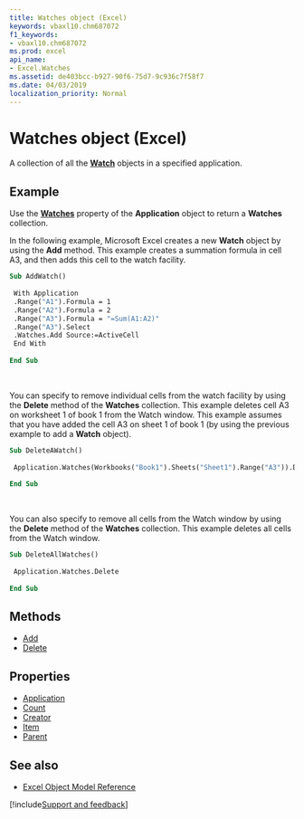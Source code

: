 ```yaml
---
title: Watches object (Excel)
keywords: vbaxl10.chm687072
f1_keywords:
- vbaxl10.chm687072
ms.prod: excel
api_name:
- Excel.Watches
ms.assetid: de403bcc-b927-90f6-75d7-9c936c7f58f7
ms.date: 04/03/2019
localization_priority: Normal
---
```



# Watches object (Excel)

A collection of all the **[Watch](Excel.Watches.md)** objects in a specified application.


## Example

Use the **[Watches](Excel.Application.Watches.md)** property of the **Application** object to return a **Watches** collection.

In the following example, Microsoft Excel creates a new **Watch** object by using the **Add** method. This example creates a summation formula in cell A3, and then adds this cell to the watch facility.

```vb
Sub AddWatch() 
 
 With Application 
 .Range("A1").Formula = 1 
 .Range("A2").Formula = 2 
 .Range("A3").Formula = "=Sum(A1:A2)" 
 .Range("A3").Select 
 .Watches.Add Source:=ActiveCell 
 End With 
 
End Sub
```

<br/>

You can specify to remove individual cells from the watch facility by using the **Delete** method of the **Watches** collection. This example deletes cell A3 on worksheet 1 of book 1 from the Watch window. This example assumes that you have added the cell A3 on sheet 1 of book 1 (by using the previous example to add a **Watch** object).

```vb
Sub DeleteAWatch() 
 
 Application.Watches(Workbooks("Book1").Sheets("Sheet1").Range("A3")).Delete 
 
End Sub
```

<br/>

You can also specify to remove all cells from the Watch window by using the **Delete** method of the **Watches** collection. This example deletes all cells from the Watch window.

```vb
Sub DeleteAllWatches() 
 
 Application.Watches.Delete 
 
End Sub
```

## Methods

- [Add](Excel.Watches.Add.md)
- [Delete](Excel.Watches.Delete.md)

## Properties

- [Application](Excel.Watches.Application.md)
- [Count](Excel.Watches.Count.md)
- [Creator](Excel.Watches.Creator.md)
- [Item](Excel.Watches.Item.md)
- [Parent](Excel.Watches.Parent.md)

## See also

- [Excel Object Model Reference](overview/Excel/object-model.md)

[!include[Support and feedback](~/includes/feedback-boilerplate.md)]